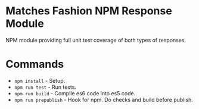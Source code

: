 # Matches Fashion NPM Response Module
NPM module providing full unit test coverage of both types of responses.

# Commands
- `npm install` - Setup.
- `npm run test` - Run tests.
- `npm run build` - Compile es6 code into es5 code.
- `npm run prepublish` - Hook for npm. Do checks and build before publish.